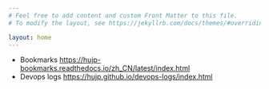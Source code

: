 ```yaml
---
# Feel free to add content and custom Front Matter to this file.
# To modify the layout, see https://jekyllrb.com/docs/themes/#overriding-theme-defaults

layout: home
---
```


* Bookmarks <https://hujp-bookmarks.readthedocs.io/zh_CN/latest/index.html>
* Devops logs <https://hujp.github.io/devops-logs/index.html>
